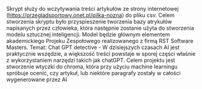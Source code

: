 Skrypt służy do wczytywania treści artykułów ze strony internetowej (https://przegladsportowy.onet.pl/pilka-nozna) do pliku csv. Celem stworzenia skryptu było przyspieszenie tworzenia bazy atrykułów napisanych przez człowieka, która następnie zostanie użyta do stworzenia modelu sztucznej inteligencji. Model będzie głównym elementem akademickiego Projeku Zespołowego realizowanego z firmą RST Software Masters. 
Temat: Chat GPT detective - W dzisiejszych czasach AI jest praktycznie wszędzie, a większość treści powstaje w sporej części właśnie z wykorzystaniem narzędzi takich jak chatGPT. Celem projektu jest stworzenie wtyczki do chroma, która przy użyciu machine learningu spróbuje ocenić, czy artykuł, lub niektóre paragrafy zostały w całości wygenerowane przez AI
